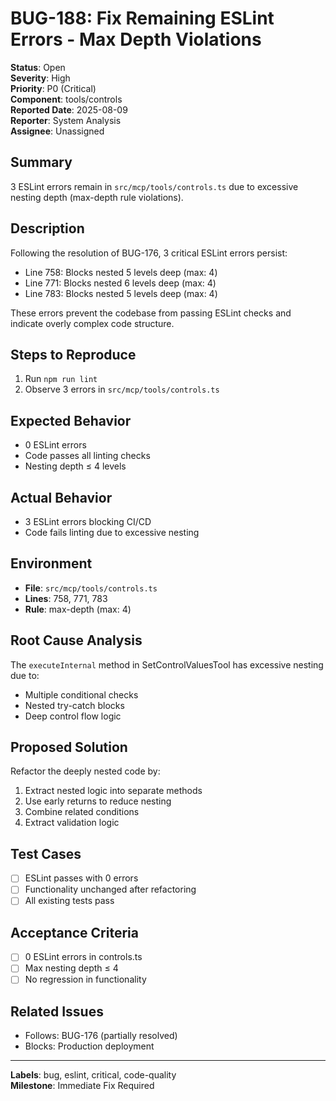 # BUG-188: Fix Remaining ESLint Errors - Max Depth Violations

**Status**: Open  
**Severity**: High  
**Priority**: P0 (Critical)  
**Component**: tools/controls  
**Reported Date**: 2025-08-09  
**Reporter**: System Analysis  
**Assignee**: Unassigned

## Summary

3 ESLint errors remain in `src/mcp/tools/controls.ts` due to excessive nesting depth (max-depth rule violations).

## Description

Following the resolution of BUG-176, 3 critical ESLint errors persist:
- Line 758: Blocks nested 5 levels deep (max: 4)
- Line 771: Blocks nested 6 levels deep (max: 4)  
- Line 783: Blocks nested 5 levels deep (max: 4)

These errors prevent the codebase from passing ESLint checks and indicate overly complex code structure.

## Steps to Reproduce

1. Run `npm run lint`
2. Observe 3 errors in `src/mcp/tools/controls.ts`

## Expected Behavior

- 0 ESLint errors
- Code passes all linting checks
- Nesting depth ≤ 4 levels

## Actual Behavior

- 3 ESLint errors blocking CI/CD
- Code fails linting due to excessive nesting

## Environment

- **File**: `src/mcp/tools/controls.ts`
- **Lines**: 758, 771, 783
- **Rule**: max-depth (max: 4)

## Root Cause Analysis

The `executeInternal` method in SetControlValuesTool has excessive nesting due to:
- Multiple conditional checks
- Nested try-catch blocks
- Deep control flow logic

## Proposed Solution

Refactor the deeply nested code by:
1. Extract nested logic into separate methods
2. Use early returns to reduce nesting
3. Combine related conditions
4. Extract validation logic

## Test Cases

- [ ] ESLint passes with 0 errors
- [ ] Functionality unchanged after refactoring
- [ ] All existing tests pass

## Acceptance Criteria

- [ ] 0 ESLint errors in controls.ts
- [ ] Max nesting depth ≤ 4
- [ ] No regression in functionality

## Related Issues

- Follows: BUG-176 (partially resolved)
- Blocks: Production deployment

---

**Labels**: bug, eslint, critical, code-quality  
**Milestone**: Immediate Fix Required